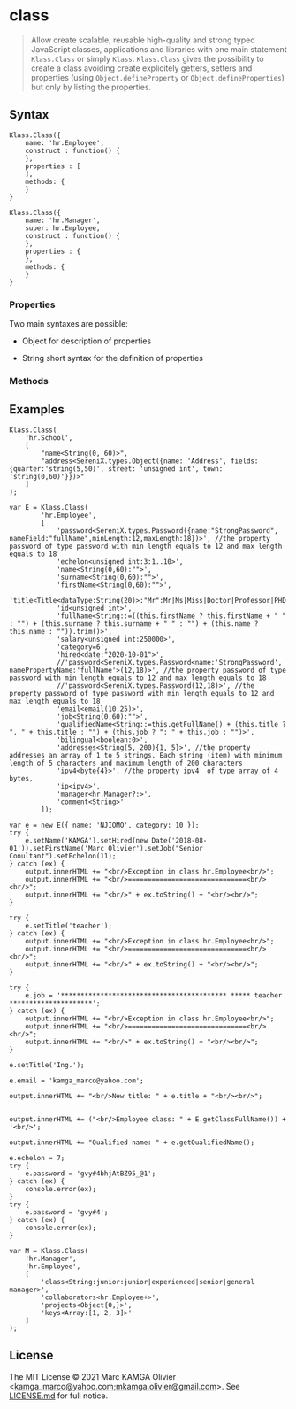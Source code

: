 # class
> Allow create scalable, reusable high-quality and strong typed JavaScript classes, applications and libraries with one main statement `Klass.Class` or simply `Klass`. 
`Klass.Class` gives the possibility to create a class avoiding create explicitely getters, setters and properties (using `Object.defineProperty` or `Object.defineProperties`) but only by listing the properties.

## Syntax

```
Klass.Class({
    name: 'hr.Employee',
    construct : function() {
    },
    properties : [
    ],
    methods: {
    }
}
```

```
Klass.Class({
    name: 'hr.Manager',
    super: hr.Employee,
    construct : function() {
    },
    properties : {
    },
    methods: {
    }
}
```

### Properties

Two main syntaxes are possible: 

  - Object for description of properties
  
  
  
  - String short syntax for the definition of properties

### Methods

## Examples
```
Klass.Class(
    'hr.School',
    [
        "name<String(0, 60)>",
        "address<SereniX.types.Object({name: 'Address', fields:{quarter:'string(5,50)', street: 'unsigned int', town: 'string(0,60)'}})>"
    ]
);
```

```
var E = Klass.Class(
        'hr.Employee', 
        [ 
            'password<SereniX.types.Password({name:"StrongPassword", nameField:"fullName",minLength:12,maxLength:18})>', //the property password of type password with min length equals to 12 and max length equals to 18
            'echelon<unsigned int:3:1..10>',
            'name<String(0,60):"">', 
            'surname<String(0,60):"">',
            'firstName<String(0,60):"">',
            'title<Title<dataType:String(20)>:"Mr":Mr|Ms|Miss|Doctor|Professor|PHD|Ing.>',
            'id<unsigned int>',                        
            'fullName<String::=((this.firstName ? this.firstName + " " : "") + (this.surname ? this.surname + " " : "") + (this.name ? this.name : "")).trim()>',
            'salary<unsigned int:250000>',
            'category=6',
            'hired<date:"2020-10-01">', 
            //'password<SereniX.types.Password<name:'StrongPassword', namePropertyName:'fullName'>(12,18)>', //the property password of type password with min length equals to 12 and max length equals to 18
            //'password<SereniX.types.Password(12,18)>', //the property password of type password with min length equals to 12 and max length equals to 18
            'email<email(10,25)>',
            'job<String(0,60):"">',
            'qualifiedName<String::=this.getFullName() + (this.title ? ", " + this.title : "") + (this.job ? ": " + this.job : "")>',
            'bilingual<boolean:0>',
            'addresses<String(5, 200){1, 5}>', //the property addresses an array of 1 to 5 strings. Each string (item) with minimum length of 5 characters and maximum length of 200 characters
            'ipv4<byte{4}>', //the property ipv4  of type array of 4 bytes,
            'ip<ipv4>',
            'manager<hr.Manager?:>',
            'comment<String>'
        ]);
        
var e = new E({ name: 'NJIOMO', category: 10 });
try {
    e.setName('KAMGA').setHired(new Date('2018-08-01')).setFirstName('Marc Olivier').setJob("Senior Conultant").setEchelon(11);
} catch (ex) {
    output.innerHTML += "<br/>Exception in class hr.Employee<br/>";
    output.innerHTML += "<br/>==============================<br/><br/>";
    output.innerHTML += "<br/>" + ex.toString() + "<br/><br/>";
}

try {
    e.setTitle('teacher');
} catch (ex) {
    output.innerHTML += "<br/>Exception in class hr.Employee<br/>";
    output.innerHTML += "<br/>==============================<br/><br/>";
    output.innerHTML += "<br/>" + ex.toString() + "<br/><br/>";
}

try {
    e.job = '****************************************** ***** teacher *********************';
} catch (ex) {
    output.innerHTML += "<br/>Exception in class hr.Employee<br/>";
    output.innerHTML += "<br/>==============================<br/><br/>";
    output.innerHTML += "<br/>" + ex.toString() + "<br/><br/>";
}

e.setTitle('Ing.');

e.email = 'kamga_marco@yahoo.com';

output.innerHTML += "<br/>New title: " + e.title + "<br/><br/>";


output.innerHTML += ("<br/>Employee class: " + E.getClassFullName()) + '<br/>';

output.innerHTML += "Qualified name: " + e.getQualifiedName();

e.echelon = 7;
try {
    e.password = 'gvy#4bhjAtBZ95_@1';
} catch (ex) {
    console.error(ex);
}
try {
    e.password = 'gvy#4';
} catch (ex) {
    console.error(ex);
}
```

```
var M = Klass.Class(
	'hr.Manager', 
	'hr.Employee', 
	[
		'class<String:junior:junior|experienced|senior|general manager>',
		'collaborators<hr.Employee+>',
		'projects<Object{0,}>',
		'keys<Array:[1, 2, 3]>'
	]
);
```
## License

The MIT License © 2021 Marc KAMGA Olivier <kamga_marco@yahoo.com;mkamga.olivier@gmail.com>. See [LICENSE.md](LICENSE.md) for full notice.
